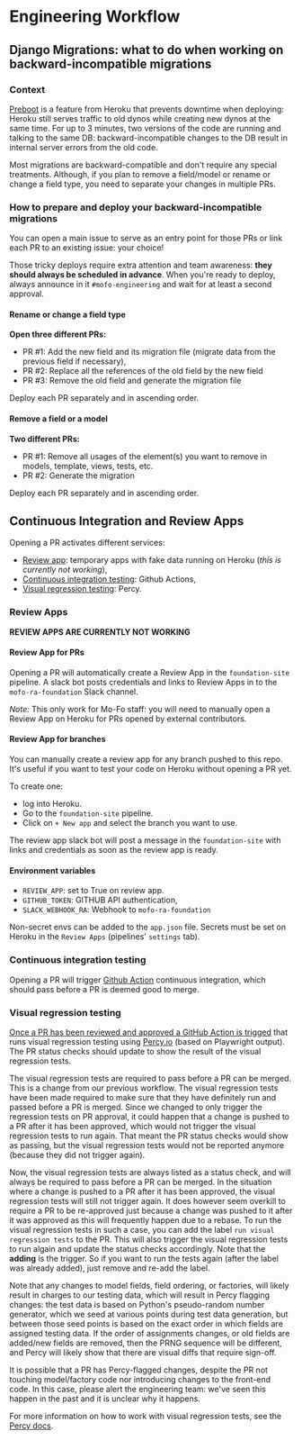 # Engineering Workflow

## Django Migrations: what to do when working on backward-incompatible migrations

### Context

[Preboot](https://devcenter.heroku.com/articles/preboot) is a feature from Heroku that prevents downtime when deploying: Heroku still serves traffic to old dynos while creating new dynos at the same time. For up to 3 minutes, two versions of the code are running and talking to the same DB: backward-incompatible changes to the DB result in internal server errors from the old code.

Most migrations are backward-compatible and don't require any special treatments. Although, if you plan to remove a field/model or rename or change a field type, you need to separate your changes in multiple PRs.

### How to prepare and deploy your backward-incompatible migrations

You can open a main issue to serve as an entry point for those PRs or link each PR to an existing issue: your choice!

Those tricky deploys require extra attention and team awareness: **they should always be scheduled in advance**. When you're ready to deploy, always announce in it `#mofo-engineering` and wait for at least a second approval.

#### Rename or change a field type

**Open three different PRs:**
- PR #1: Add the new field and its migration file (migrate data from the previous field if necessary),
- PR #2: Replace all the references of the old field by the new field
- PR #3: Remove the old field and generate the migration file

Deploy each PR separately and in ascending order.

#### Remove a field or a model

**Two different PRs:**

- PR #1: Remove all usages of the element(s) you want to remove in models, template, views, tests, etc.
- PR #2: Generate the migration

Deploy each PR separately and in ascending order.

## Continuous Integration and Review Apps

Opening a PR activates different services:

- [Review app](#review-apps): temporary apps with fake data running on Heroku (*this is currently not working*),
- [Continuous integration testing](#continuous-integration-testing): Github Actions,
- [Visual regression testing](#visual-regression-testing): Percy.

### Review Apps

**REVIEW APPS ARE CURRENTLY NOT WORKING**

#### Review App for PRs

Opening a PR will automatically create a Review App in the `foundation-site` pipeline. A slack bot posts credentials and links to Review Apps in to the `mofo-ra-foundation` Slack channel.

*Note:* This only work for Mo-Fo staff: you will need to manually open a Review App on Heroku for PRs opened by external contributors.

#### Review App for branches

You can manually create a review app for any branch pushed to this repo. It's useful if you want to test your code on Heroku without opening a PR yet.

To create one:
- log into Heroku.
- Go to the `foundation-site` pipeline.
- Click on `+ New app` and select the branch you want to use.

The review app slack bot will post a message in the `foundation-site` with links and credentials as soon as the review app is ready.

#### Environment variables

- `REVIEW_APP`: set to True on review app.
- `GITHUB_TOKEN`: GITHUB API authentication,
- `SLACK_WEBHOOK_RA`: Webhook to `mofo-ra-foundation`

Non-secret envs can be added to the `app.json` file. Secrets must be set on Heroku in the `Review Apps` (pipelines' `settings` tab).

### Continuous integration testing

Opening a PR will trigger [Github Action](https://github.com/mozilla/foundation.mozilla.org/actions) continuous integration, which should pass before a PR is deemed good to merge.

### Visual regression testing

[Once a PR has been reviewed and approved a GitHub Action is trigged](https://docs.github.com/en/actions/using-workflows/events-that-trigger-workflows#running-a-workflow-when-a-pull-request-is-approved) that runs visual regression testing using [Percy.io](https://percy.io) (based on Playwright output).
The PR status checks should update to show the result of the visual regression tests.

The visual regression tests are required to pass before a PR can be merged.
This is a change from our previous workflow.
The visual regression tests have been made required to make sure that they have definitely run and passed before a PR is merged.
Since we changed to only trigger the regression tests on PR approval, it could happen that a change is pushed to a PR after it has been approved, which would not trigger the visual regression tests to run again.
That meant the PR status checks would show as passing, but the visual regression tests would not be reported anymore (because they did not trigger again).

Now, the visual regression tests are always listed as a status check, and will always be required to pass before a PR can be merged.
In the situation where a change is pushed to a PR after it has been approved, the visual regression tests will still not trigger again.
It does however seem overkill to require a PR to be re-approved just because a change was pushed to it after it was approved as this will frequently happen due to a rebase.
To run the visual regression tests in such a case, you can add the label `run visual regression tests` to the PR.
This will also trigger the visual regression tests to run algain and update the status checks accordingly.
Note that the **adding** is the trigger.
So if you want to run the tests again (after the label was already added), just remove and re-add the label.

Note that any changes to model fields, field ordering, or factories, will likely result in charges to our testing data, which will result in Percy flagging changes: the test data is based on Python's pseudo-random number generator, which we seed at various points during test data generation, but between those seed points is based on the exact order in which fields are assigned testing data. If the order of assignments changes, or old fields are added/new fields are removed, then the PRNG sequence will be different, and Percy will likely show that there are visual diffs that require sign-off.

It is possible that a PR has Percy-flagged changes, despite the PR not touching model/factory code nor introducing changes to the front-end code. In this case, please alert the engineering team: we've seen this happen in the past and it is unclear why it happens.

For more information on how to work with visual regression tests, see the [Percy docs](https://docs.percy.io/docs).
